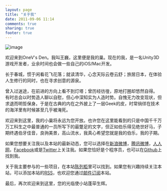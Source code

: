```yaml
---
layout: page
title: "关于我"
date: 2011-09-06 11:14
comments: true
sharing: true
footer: true
---
```


![image](http://i758.photobucket.com/albums/xx224/onevcat/ou-gi.jpg)

欢迎来到OneV's Den。我叫王巍，这里便是我的巢。现在的我，是一名Unity3D游戏开发者，业余时间也会做一些自己的iOS/Mac开发。

长于春城，惯于闲看花飞花落；就读清华，心念天际云卷云舒；旅居日本，在体验人生修行的同时，也在寻求创意的源泉。

曾入过迷途，在前进的方向上看不到灯塔；曾历经彷徨，原地打圈却悠然自得。 有时总会以时势造人聊以自慰，但心中深知实为人造时势。自愧无力改变现状，但求退而明哲保身。于是在古典的内在之外披上了一层Geek的皮，时常徜徉在技术的海洋里有时候甚至几乎被淹死。

欢迎来到这里，我的小巢将永远为您开放。也许您在这里能看到的只是中国千千万万工科生之中最普通的一员所写下的最蹩足的文字，但正如伯乐得见绝世好马，子期终遇伯牙佳音，良驹美景，高山流水，我真心希望您就是我的伯乐，我的子期。

如果您想要关注我以及本站的最新动态，您可以选择在[新浪微博][2]，[腾讯微博][3]，[人人网][4]，[Facebook][5]或是[Twitter][6]上关注我。如果您恰好是个程序员，也可以在[Github][7]上找到我。

   [2]: http://weibo.com/u/2210132365
   [3]: http://t.qq.com/onevcat
   [4]: http://www.renren.com/onevcat
   [5]: http://www.facebook.com/profile.php?id=100001083558436
   [6]: https://twitter.com/#!/onevcat
   [7]: https://github.com/onevcat

关于我主要参与的一些项目，在本站[陈列柜][8]里可以找到。如果您有兴趣持续关注本站，可以添加本站的[RSS](http://onevcat.com/atom.xml)，也欢迎您通过[邮件订阅](http://eepurl.com/wNSkj)本站。

   [8]: http://www.onevcat.com/showcase/ (陈列柜)
   [9]: http://www.onevcat.com/github/ (GitHub)

最后，再次欢迎来到这里，您的光临使小站蓬荜生辉。
